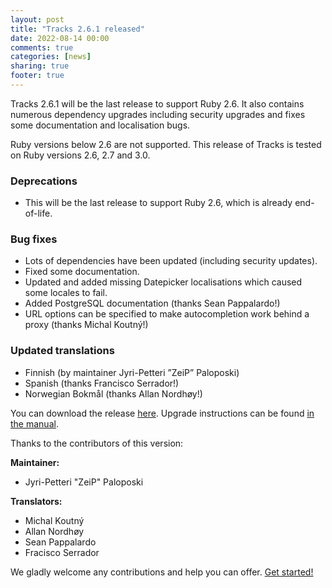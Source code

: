 ```yaml
---
layout: post
title: "Tracks 2.6.1 released"
date: 2022-08-14 00:00
comments: true
categories: [news]
sharing: true
footer: true
---
```


Tracks 2.6.1 will be the last release to support Ruby 2.6.
It also contains numerous dependency upgrades including security upgrades and
fixes some documentation and localisation bugs.

Ruby versions below 2.6 are not supported. This release of Tracks is tested
on Ruby versions 2.6, 2.7 and 3.0.

### Deprecations

* This will be the last release to support Ruby 2.6, which is already end-of-life.

### Bug fixes

* Lots of dependencies have been updated (including security updates).
* Fixed some documentation.
* Updated and added missing Datepicker localisations which caused some locales to fail.
* Added PostgreSQL documentation (thanks Sean Pappalardo!)
* URL options can be specified to make autocompletion work behind a proxy (thanks Michal Koutný!)

### Updated translations

* Finnish (by maintainer Jyri-Petteri ”ZeiP” Paloposki)
* Spanish (thanks Francisco Serrador!)
* Norwegian Bokmål (thanks Allan Nordhøy!)

You can download the release [here](https://github.com/TracksApp/tracks/archive/v2.6.1.zip).
Upgrade instructions can be found [in the manual](https://github.com/TracksApp/tracks/blob/v2.6.1/doc/upgrading.md).

Thanks to the contributors of this version:

**Maintainer:**
* Jyri-Petteri "ZeiP" Paloposki

**Translators:**
* Michal Koutný
* Allan Nordhøy
* Sean Pappalardo
* Fracisco Serrador

We gladly welcome any contributions and help you can offer. [Get started!](/contribute)
